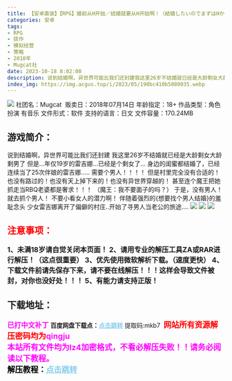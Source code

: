 ```yaml
---
title: 【安卓直装】【RPG】婚前从H开始／结婚就要从H开始啊！（結婚したいのでまずはHから始めませんか）
categories: 安卓
tags:
- RPG
- 拔作
- 模拟经营
- 策略
- 2018年
- Mugcat社
date: 2023-10-18 8:02:00
description: 说到结婚啊，异世界可能比我们还封建我这里26岁不结婚就已经是大龄剩女大龄剩男了但是...年仅19岁的雷吉娜...已经是个剩女了...身边的闺蜜都结婚了，已经连续当了25次伴娘的雷吉娜.....需要个男人！！！！但是村里完全没有合适的！也没有路过的！也没有天上掉下来的！也没有异世界穿越的！甚至连个魔王把她抓走当RBQ老婆都是奢求！！！（魔王：我不要面子的吗？）于是，没有男人！就去抓个男人！
index_img: https://img.acgus.top/i/2023/05/190bc410b5080035.webp
---
```

![](https://img.acgus.top/i/2023/05/190bc410b5080035.webp)
社团名：Mugcat 
贩卖日：2018年07月14日
年龄指定：18+
作品类型：角色扮演 有音乐
文件形式：软件
支持的语言：日文
文件容量：170.24MB

## 游戏简介：
说到结婚啊，异世界可能比我们还封建
我这里26岁不结婚就已经是大龄剩女大龄剩男了
但是...年仅19岁的雷吉娜...已经是个剩女了...
身边的闺蜜都结婚了，已经连续当了25次伴娘的雷吉娜.....
需要个男人！！！！
但是村里完全没有合适的！也没有路过的！也没有天上掉下来的！也没有异世界穿越的！
甚至连个魔王把她抓走当RBQ老婆都是奢求！！！
（魔王：我不要面子的吗？）
于是，没有男人！就去抓个男人！
不要小看女人的潜力啊！
伴随着强烈的{想要找个男人结婚}的羞耻念头
少女雷吉娜离开了偏僻的村庄..开始了寻男人当老公的旅途....
![](https://img.acgus.top/i/2023/05/de61526f79080047.webp)
![](https://img.acgus.top/i/2023/05/45c50d8c6d080043.webp)
![](https://img.acgus.top/i/2023/05/0fd742a342080039.webp)





## <font color=#FF0000 >注意事项：</font>
<font size=3><b>1、未满18岁请自觉关闭本页面！
2、请用专业的解压工具ZA或RAR进行解压！（这点很重要）
3、优先使用微软解析下载。（速度更快）
4、下载文件前请先保存下来，请不要在线解压！！！这样会导致文件被封，对你也没好处！！！
5、有能力请支持正版！</b></font>

## 下载地址：
<font color=#FF00FF size=3><b>已打中文补丁</b></font>
<b>百度网盘下载点：</b><a href="https://pan.baidu.com/s/1fSUT_epwnO0RbprglPVhEQ?pwd=mkb7" style="color: #87CEEB;"><b>点击跳转</b></a> 提取码:mkb7
<a style="padding: 0" href="https://post.qingju.org/AD/"><img style="max-width:100%" src="https://img.acgus.top/i/2024/07/478f689b8021d8d499ab43d21acf137a.gif" alt=""></a>
<b><font color=#FF0000 size=4>网站所有资源解压密码均为</b></font><b><font color=#FF00FF size=4>qingju</font><font color=#FF0000 ></font></b><br><b><font color=#FF00FF size=4>本站所有文件均为lz4加密格式，不看必解压失败！！请务必阅读以下教程。</b></font><br><b><font color=#000 size=4>解压教程：</b><a href="https://post.qingju.org/tutorial/000/" style="color: #87CEEB;"><b>点击跳转</b></a>